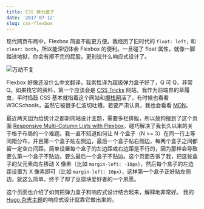 ```yaml
---
title: CSS 弹力盒子
date: '2017-07-12'
slug: css-flexbox
---
```


现代网页布局中，Flexbox 简直不能更方便。我经历了旧时代的 `float: left;` 和 `clear: both`，所以能深切体会 Flexbox 的便利。一旦碰了 float 属性，就像一脚踏进地狱，你会有擦不完的屁股。更别说什么响应式设计了。

![万劫不复](https://slides.yihui.name/gif/fountain.gif)

Flexbox 好像还没什么中文翻译，我索性译为超级弹力盒子好了，Q 可 Q，非常 Q。如果找它的资料，第一个应该会是 [CSS Tricks](https://css-tricks.com/snippets/css/a-guide-to-flexbox/) 网站。我作为前端界的草履虫，平时捣鼓 CSS 基本就指着这个网站和[爆栈网](https://stackoverflow.com)活了，有时候也看看 W3CSchools，虽然它被很多仁波切吐槽。若要严肃认真，我也会看看 [MDN](https://developer.mozilla.org)。

最近两天因为给统计之都新网站设计主题，需要多栏排版，所以放狗搜到了这个页面 [Responsive Multi-Column Lists with Flexbox](https://www.fourkitchens.com/blog/article/responsive-multi-column-lists-flexbox/)，碰巧解决了我长久以来的关于格子布局的一个难题。我一直不知道如何让 N 个盒子（N >= 3）在同一行上等间距分布，并且第一个盒子贴左侧边，最后一个盒子贴右侧边，每两个盒子之间都留一定空白间距。简单设置每个盒子的左边距或右边距是不行的，因为那样会导致要么第一个盒子不贴边，要么最后一个盒子不贴边。这个页面告诉了我，把这些盒子的父元素向左移动 X 像素（比如 `margin-left: -10px`），然后每个盒子的左边距设置为 X 像素即可（比如 `margin-left: 10px`），这样第一个盒子正好贴左侧边。就这么简单。终于了却了豆腐块爱好者的一个夙愿。

这个页面也介绍了如何把弹力盒子和响应式设计结合起来，解释地非常好。 我的 [Hugo 杂志主题](https://github.com/yihui/hugo-xmag)的响应式设计就靠它做出来的。
